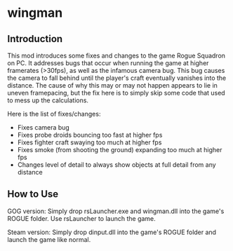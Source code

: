 # wingman

## Introduction

This mod introduces some fixes and changes to the game Rogue Squadron on PC. It addresses bugs that occur when running the game at higher framerates (>30fps), as well as the infamous camera bug. This bug causes the camera to fall behind until the player's craft eventually vanishes into the distance.
The cause of why this may or may not happen appears to lie in uneven framepacing, but the fix here is to simply skip some code that used to mess up the calculations.

Here is the list of fixes/changes:
- Fixes camera bug
- Fixes probe droids bouncing too fast at higher fps
- Fixes fighter craft swaying too much at higher fps
- Fixes smoke (from shooting the ground) expanding too much at higher fps
- Changes level of detail to always show objects at full detail from any distance

## How to Use

GOG version:
Simply drop rsLauncher.exe and wingman.dll into the game's ROGUE folder. Use rsLauncher to launch the game.

Steam version:
Simply drop dinput.dll into the game's ROGUE folder and launch the game like normal.
